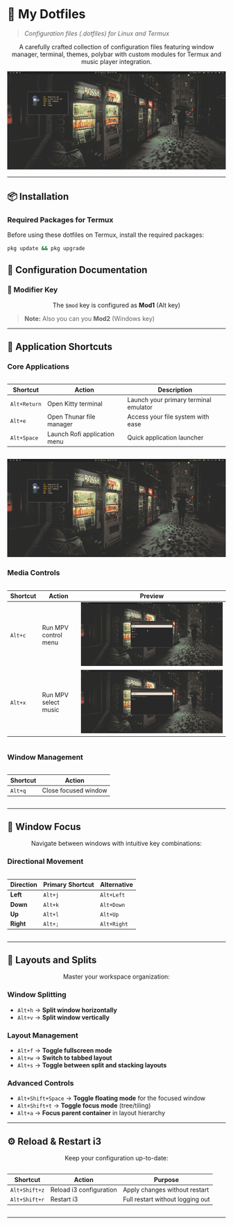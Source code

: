 # 🔧 My Dotfiles

> *Configuration files (.dotfiles) for Linux and Termux*

<div align="center">

A carefully crafted collection of configuration files featuring window manager, terminal, themes, polybar with custom modules for Termux and music player integration.

![Preview](preview/1.png)

</div>

---

## 📦 Installation

### Required Packages for Termux

Before using these dotfiles on Termux, install the required packages:

```bash
pkg update && pkg upgrade
 ```

## 📖 Configuration Documentation

### 🎯 Modifier Key

<div align="center">

The `$mod` key is configured as **Mod1** (Alt key)

</div>

> **Note:** Also you can you **Mod2** (Windows key)
---

## 🚀 Application Shortcuts

### Core Applications

<div style="overflow-x: auto;">

| Shortcut | Action | Description |
|----------|--------|-------------|
| `Alt+Return` | Open Kitty terminal | Launch your primary terminal emulator |
| `Alt+e` | Open Thunar file manager | Access your file system with ease |
| `Alt+Space` | Launch Rofi application menu | Quick application launcher |

</div>

<div align="center">

![Preview](preview/1.png)

</div>

### Media Controls

<div style="overflow-x: auto;">

| Shortcut | Action | Preview |
|----------|--------|---------|
| `Alt+c` | Run MPV control menu | ![Preview](preview/2.png) |
| `Alt+x` | Run MPV select music | ![Preview](preview/3.png) |

</div>

### Window Management

<div style="overflow-x: auto;">

| Shortcut | Action |
|----------|--------|
| `Alt+q` | Close focused window |

</div>

---

## 🧭 Window Focus

<div align="center">

Navigate between windows with intuitive key combinations:

</div>

### Directional Movement

<div style="overflow-x: auto;">

| Direction | Primary Shortcut | Alternative |
|-----------|------------------|-------------|
| **Left** | `Alt+j` | `Alt+Left` |
| **Down** | `Alt+k` | `Alt+Down` |
| **Up** | `Alt+l` | `Alt+Up` |
| **Right** | `Alt+;` | `Alt+Right` |

</div>

---

## 🎨 Layouts and Splits

<div align="center">

Master your workspace organization:

</div>

### Window Splitting
- `Alt+h` → **Split window horizontally**
- `Alt+v` → **Split window vertically**

### Layout Management
- `Alt+f` → **Toggle fullscreen mode**
- `Alt+w` → **Switch to tabbed layout**
- `Alt+s` → **Toggle between split and stacking layouts**

### Advanced Controls
- `Alt+Shift+Space` → **Toggle floating mode** for the focused window
- `Alt+Shift+t` → **Toggle focus mode** (tree/tiling)
- `Alt+a` → **Focus parent container** in layout hierarchy

---

## ⚙️ Reload & Restart i3

<div align="center">

Keep your configuration up-to-date:

</div>

<div style="overflow-x: auto;">

| Shortcut | Action | Purpose |
|----------|--------|---------|
| `Alt+Shift+z` | Reload i3 configuration | Apply changes without restart |
| `Alt+Shift+r` | Restart i3 | Full restart without logging out |

</div>

---

